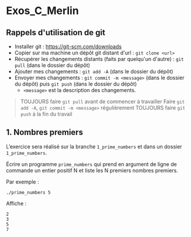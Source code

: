 # Exos_C_Merlin

## Rappels d'utilisation de git

- Installer git : https://git-scm.com/downloads
- Copier sur ma machine un dépôt git distant d'url <url> : `git clone <url>`
- Récupérer les changements distants (faits par quelqu'un d'autre) : `git pull` (dans le dossier du dépôt)
- Ajouter mes changements : `git add -A`  (dans le dossier du dépôt)
- Envoyer mes changements : `git commit -m <message>` (dans le dossier du dépôt) puis `git push` (dans le dossier du dépôt)
  - `<message>` est la description des changements.
 
> TOUJOURS faire `git pull` avant de commencer à travailler
> Faire `git add -A`, `git commit -m <message>` régulièrement
> TOUJOURS faire `git push` à la fin du travail

## 1. Nombres premiers

L’exercice sera réalisé sur la branche `1_prime_numbers` et dans un dossier `1_prime_numbers`.

Écrire un programme `prime_numbers` qui prend en argument de ligne de commande un entier positif N et liste les N premiers nombres premiers.

Par exemple :
```
./prime_numbers 5
```
Affiche :
```
2
3
5
7
```

